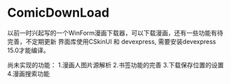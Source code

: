 # ComicDownLoad
以前一时兴起写的一个WinForm漫画下载器，可以下载漫画，还有一些功能有待完善，不定期更新
界面库使用CSkinUI 和 devexpress, 需要安装devexpress 15.0才能编译。

尚未实现的功能：
1.漫画人图片源解析
2.书签功能的完善
3.下载保存位置的设置
4.漫画搜索功能
